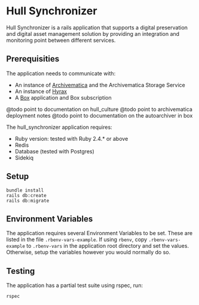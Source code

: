 # Hull Synchronizer

Hull Synchronizer is a rails application that supports a digital preservation and digital asset management solution by providing an integration and monitoring point between different services.

## Prerequisities

The application needs to communicate with:

* An instance of [Archivematica](https://www.archivematica.org/en/) and the Archivematica Storage Service
* An instance of [Hyrax](https://github.com/samvera/hyrax)
* A [Box](https://www.box.com) application and Box subscription

@todo point to documentation on hull_culture
@todo point to archivematica deployment notes
@todo point to documentation on the autoarchiver in box

The hull_synchronizer application requires:

* Ruby version: tested with Ruby 2.4.* or above
* Redis
* Database (tested with Postgres)
* Sidekiq

## Setup

```
bundle install
rails db:create
rails db:migrate
```

## Environment Variables

The application requires several Environment Variables to be set. These are listed in the file `.rbenv-vars-example`. If using `rbenv`, copy `.rbenv-vars-example` to `.rbenv-vars` in the application root directory and set the values. Otherwise, setup the variables however you would normally do so.

## Testing

The application has a partial test suite using rspec, run:

`rspec`
